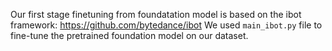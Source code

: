 Our first stage finetuning from foundatation model is based on the ibot framework: https://github.com/bytedance/ibot
We used `main_ibot.py` file to fine-tune the pretrained foundation model on our dataset.